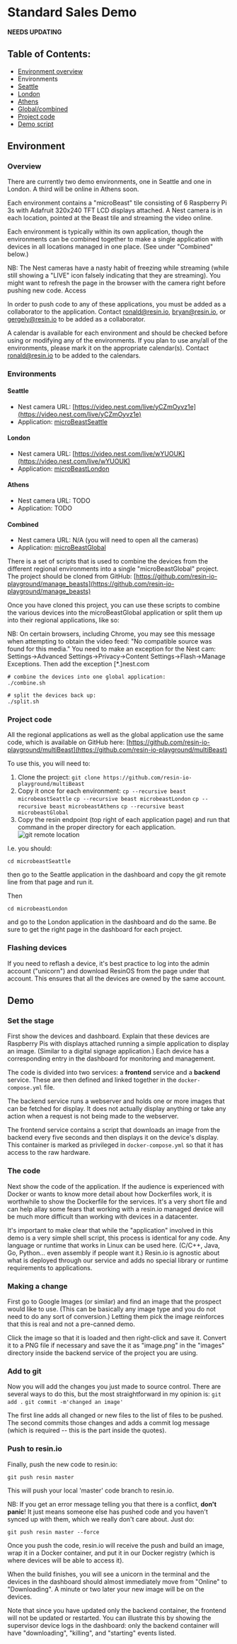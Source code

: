 # Standard Sales Demo

**NEEDS UPDATING**

## Table of Contents:
* [Environment overview](#overview)
* Environments
 * [Seattle](#seattle)
 * [London](#london)
 * [Athens](#athens)
 * [Global/combined](#combined)
* [Project code](#project-code)
* [Demo script](#demo)

## Environment
### Overview
There are currently two demo environments, one in Seattle and one in London.  A third will be online in Athens soon.

Each environment contains a "microBeast" tile consisting of 6 Raspberry Pi 3s with Adafruit 320x240 TFT LCD displays attached.  A Nest camera is in each location, pointed at the Beast tile and streaming the video online.

Each environment is typically within its own application, though the environments can be combined together to make a single application with devices in all locations managed in one place.  (See under "Combined" below.)

NB: The Nest cameras have a nasty habit of freezing while streaming (while still showing a "LIVE" icon falsely indicating that they are streaming).  You might want to refresh the page in the browser with the camera right before pushing new code.
Access

In order to push code to any of these applications, you must be added as a collaborator to the application.  Contact [ronald@resin.io](mailto:ronald@resin.io), [bryan@resin.io](mailto:bryan@resin.io), or [gergely@resin.io](mailto:gergely@resin.io) to be added as a collaborator.

A calendar is available for each environment and should be checked before using or modifying any of the environments.  If you plan to use any/all of the environments, please mark it on the appropriate calendar(s).  Contact [ronald@resin.io](mailto:ronald@resin.io) to be added to the calendars.

### Environments
#### Seattle
* Nest camera URL: [https://video.nest.com/live/yCZmOyvz1e](https://video.nest.com/live/yCZmOyvz1e)
* Application: [microBeastSeattle](https://dashboard.resin.io/apps/116732)

#### London
* Nest camera URL: [https://video.nest.com/live/wYUOUK](https://video.nest.com/live/wYUOUK)
* Application: [microBeastLondon](https://dashboard.resin.io/apps/114299)

#### Athens
* Nest camera URL: TODO
* Application: TODO

#### Combined
* Nest camera URL: N/A (you will need to open all the cameras)
* Application: [microBeastGlobal](https://dashboard.resin.io/apps/130151)

There is a set of scripts that is used to combine the devices from the different regional environments into a single "microBeastGlobal" project.  The project should be cloned from GitHub: [https://github.com/resin-io-playground/manage_beasts](https://github.com/resin-io-playground/manage_beasts)

Once you have cloned this project, you can use these scripts to combine the various devices into the microBeastGlobal application or split them up into their regional applications, like so:

NB: On certain browsers, including Chrome, you may see this message when attempting to obtain the video feed: "No compatible source was found for this media." You need to make an exception for the Nest cam: 
Settings->Advanced Settings->Privacy->Content Settings->Flash->Manage Exceptions. 
Then add the exception [*.]nest.com

```
# combine the devices into one global application:
./combine.sh
```

```
# split the devices back up:
./split.sh
```

### Project code
All the regional applications as well as the global application use the same code, which is available on GitHub here: [https://github.com/resin-io-playground/multiBeast](https://github.com/resin-io-playground/multiBeast)

To use this, you will need to:
1. Clone the project:
`git clone https://github.com/resin-io-playground/multiBeast`
2. Copy it once for each environment:
`cp --recursive beast microbeastSeattle`
`cp --recursive beast microbeastLondon`
`cp --recursive beast microbeastAthens`
`cp --recursive beast microbeastGlobal`
3. Copy the resin endpoint (top right of each application page) and run that command in the proper directory for each application.
![git remote location](https://github.com/resin-io/hq/blob/master/images/git-remote.png)
  
I.e. you should:
```
cd microbeastSeattle
```
then go to the Seattle application in the dashboard and copy the git remote line from that page and run it.
  
Then
```
cd microbeastLondon
```
and go to the London application in the dashboard and do the same.  Be sure to get the right page in the dashboard for each project.


### Flashing devices
If you need to reflash a device, it's best practice to log into the admin account ("unicorn") and download ResinOS from the page under that account.  This ensures that all the devices are owned by the same account.


## Demo
### Set the stage
First show the devices and dashboard.  Explain that these devices are Raspberry Pis with displays attached running a simple application to display an image.  (Similar to a digital signage application.)  Each device has a corresponding entry in the dashboard for monitoring and management.

The code is divided into two services: a **frontend** service and a **backend** service.  These are then defined and linked together in the `docker-compose.yml` file.

The backend service runs a webserver and holds one or more images that can be fetched for display.  It does not actually display anything or take any action when a request is not being made to the webserver.

The frontend service contains a script that downloads an image from the backend every five seconds and then displays it on the device's display.  This container is marked as privileged in `docker-compose.yml` so that it has access to the raw hardware.

### The code
Next show the code of the application.  If the audience is experienced with Docker or wants to know more detail about how Dockerfiles work, it is worthwhile to show the Dockerfile for the services.  It's a very short file and can help allay some fears that working with a resin.io managed device will be much more difficult than working with devices in a datacenter.

It's important to make clear that while the "application" involved in this demo is a very simple shell script, this process is identical for any code.  Any language or runtime that works in Linux can be used here.  (C/C++, Java, Go, Python… even assembly if people want it.)  Resin.io is agnostic about what is deployed through our service and adds no special library or runtime requirements to applications.

### Making a change
First go to Google Images (or similar) and find an image that the prospect would like to use.  (This can be basically any image type and you do not need to do any sort of conversion.)  Letting them pick the image reinforces that this is real and not a pre-canned demo.

Click the image so that it is loaded and then right-click and save it.  Convert it to a PNG file if necessary and save the it as "image.png" in the "images" directory inside the backend service of the project you are using.

### Add to git
Now you will add the changes you just made to source control.  There are several ways to do this, but the most straightforward in my opinion is:
`git add .`
`git commit -m'changed an image'`

The first line adds all changed or new files to the list of files to be pushed.  The second commits those changes and adds a commit log message (which is required -- this is the part inside the quotes).

### Push to resin.io
Finally, push the new code to resin.io:
```
git push resin master
```
This will push your local 'master' code branch to resin.io.

NB: If you get an error message telling you that there is a conflict, **don't panic**!  It just means someone else has pushed code and you haven't synced up with them, which we really don't care about.  Just do:
```
git push resin master --force
```

Once you push the code, resin.io will receive the push and build an image, wrap it in a Docker container, and put it in our Docker registry (which is where devices will be able to access it).

When the build finishes, you will see a unicorn in the terminal and the devices in the dashboard should almost immediately move from "Online" to "Downloading".  A minute or two later your new image will be on the devices.

Note that since you have updated only the backend container, the frontend will not be updated or restarted.  You can illustrate this by showing the supervisor device logs in the dashboard: only the backend container will have "downloading", "killing", and "starting" events listed.